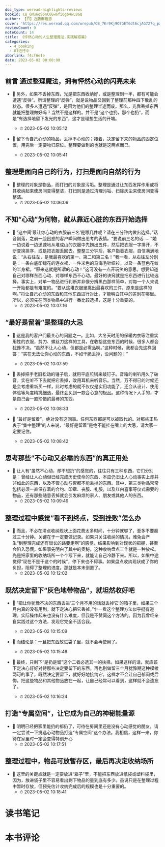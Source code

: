 ```yaml
---
doc_type: weread-highlights-reviews
bookId: CB_GMu6qS6nC6Gw6fi6gb4wL8GQ
author: 【日】近藤麻理惠
cover: 'https://res.weread.qq.com/wrepub/CB_7Kr9Kj9O7GET6dt6cjAG727q_parsecover'
reviewCount: 0
noteCount: 14
title: 《怦然心动的人生整理魔法.实践解惑篇》
categories:
  - 4_booking
  - 01进行中
abbrlink: f4cf6e1e
date: 2023-05-02 00:00:00
---
```



## 前言 通过整理魔法，拥有怦然心动的闪亮未来


- 📌 另外，如果不丢掉东西，光是把东西收纳好，或是整理到一半，都有可能会遭遇“反弹”。所谓整理的“反弹”，就是说物品又回到了整理前那种四下散乱的状态。很多人遭遇“反弹”，是因为他们的整理半途而废。那么，光靠丢掉东西就能把整理做好吗？当然不是这样的。并不是“这个也扔，那个也扔”，而是“有选择地留下发光的东西”，这才是理想生活的开端。 
    - ⏱ 2023-05-02 10:05:12 

- 📌 留下令自己心动的物品，丢掉不心动的；接着，决定留下来的物品的固定位置，用完后一定要物归原位。整理要做到的也就是这两点而已。 
    - ⏱ 2023-05-02 10:05:41 
## 整理是面向自己的行为，打扫是面向自然的行为


- 📌 整理的对象是物品，而打扫的对象是污垢。整理是通过让东西发挥作用或将其收纳起来使房间变得整洁，打扫则是通过清理污垢、扫除灰尘来使房间变得整洁。 
    - ⏱ 2023-05-02 10:06:06 
## 不知“心动”为何物，就从靠近心脏的东西开始选择


- 📌 “这中间‘最让你心动的衣服前三名’是哪几件呢？请在三分钟内做出选择。”话音刚落，之前一脸困惑的客户瞬间做出思考的表情。“要说前三名的话……”她一边说着一边迅速地从堆成山的衣服中先捞出五件，然后把衣服一字排开，不断变换排序，或是把衣服丢回去。整整三分钟后，客户指着衣服，自信满满地说：“从右往左，是我最喜欢的第一、第二和第三名！”我一看，从右往左分别是：一条白底印绿花的连衣裙、一件米色的马海毛针织衫，以及一条蓝色花纹的半身裙。“原来这就是所谓的心动！”这可没有一点开玩笑的意思。想要知道自己对哪样东西心动、对哪样东西不心动，最好的诀窍就是把东西进行比较选择。事实上，对单一物品进行判断并非像分辨黑白那样简单，对每一个人来说一开始都是有难度的。“要从这堆衣服里挑出最喜欢的三件，原来是这样的啊。”将让自己心动的东西和其他东西进行对比，才能明白其中的差别在哪里。所以，必须先在同类物品中进行一番比较选择，这是十分重要的。 
    - ⏱ 2023-05-02 10:07:16 
## “最好是留着”是整理的大忌


- 📌 这是我的客户们最关心的问题之一。比如，大冬天时用的保暖内衣等注重实用性的衣服，剪刀、螺丝刀这样的工具，在收拾这些东西的时候，很多人都会犹豫不决。“虽然不让人心动，但都是必需品啊。”这种时候，我都会先这样回答：“实在无法让你心动的东西，不如干脆丢掉，没问题的！” 
    - ⏱ 2023-05-02 10:07:59 

- 📌 丢掉把手老旧松动的锤子后，就用平底煎锅来敲钉子。音箱的喇叭用久了破音，实在听不下去就把它丢掉，改用耳机来听音乐。当然，万不得已的时候还是会考虑重新买一样，此时考虑的就不仅仅是实用功能了，还会从设计、使用体验等角度精挑细选，最终会买到一款合心意的极品。这种情况下入手的，才是自己会一直珍惜的最棒的东西。 
    - ⏱ 2023-05-02 10:08:33 

- 📌 “最好是留着”，绝对没有这回事。任何东西都是可以被取代的。对那些正热衷于“集中整理”的人来说，“最好是留着”是绝不能挂在嘴上的大忌，请大家一定要记住。 
    - ⏱ 2023-05-02 10:08:42 
## 思考那些“不心动又必需的东西”的真正用处


- 📌 让人有“虽然不心动，却不想扔”的感觉的，往往只有三种东西，它们分别是：曾经让人心动但已经完成历史使命的东西、本应仍旧让人心动事实上却并非如此的东西，以及不管心动与否都不能丢掉的东西。其中，第三类物品常常包括必须一直保存着的合约、印章、丧服、礼服，以及红白喜事等仪式需要的物品，还有那些随意丢掉就会引发麻烦的家人、朋友或其他人的东西。 
    - ⏱ 2023-05-02 10:09:49 
## 整理过程中感觉“看不到终点，受到挫败”怎么办


- 📌 而且，不必在清点收纳现状上面花费太多时间，十分钟就够了，至多不要超过三十分钟。关键在于一定要做记录。如果只关注收纳的情况，难免会产生“到整理完成还有很长的路要走啊”的感觉，结果影响到对现状的把握，甚至会陷入恐慌。如果事先明白了其中的奥秘，这种收纳盘点工作就是一种放松。光是把家里的收纳场所一个个写下来，就能让自己冷静下来。所以，如果中途觉得“现在不是干这个的时候”，停下来也不碍事。如果盘点收纳现状成了你的负担，阻碍了整理的进度，那就是本末倒置了。 
    - ⏱ 2023-05-02 10:12:02 
## 既然决定留下“灰色地带物品”，就坦然收好吧


- 📌 “把让你犹豫不决的东西丢进‘三个月不用的话就丢掉它’的箱子里，如果三个月内真的没有用到，就下定决心把它丢掉。”乍一看这个整理方法似乎挺有道理，实际操作起来也没有什么难度，但我是不赞同这个方法的。因为我曾经亲自实践过这个方法，发现它完全不适合我。 
    - ⏱ 2023-05-02 10:15:09 

- 📌 而结论是：一旦把东西放进袋子里，就不会再使用了。 
    - ⏱ 2023-05-02 10:15:48 

- 📌 最终，只剩下“是扔是留”这个二者必选其一的抉择。如果这样的话，就应该下定决心好好对待那些决定要留下的东西。再也别做留三个月犹豫期这种模棱两可的事了，既然决定要留下，就好好地接纳它，这样才不会让自己郁闷或后悔。把这些物品和其他物品放在一起，让自己经常可以看到，这样就不会遗忘了。 
    - ⏱ 2023-05-02 10:16:24 
## 打造“专属空间”，让它成为自己的神秘能量源


- 📌 明明已经把家里能扔的都扔了，可待在房间里还是没有心动感觉的朋友，请一定尝试一下挑选心动物品打造“专属空间”这个办法。我相信，这样一来，你待在家里时一定会变得特别开心 
    - ⏱ 2023-05-02 10:17:51 
## 整理过程中，物品可放暂存区，最后再决定收纳场所


- 📌 这里的关键点就是一定要放进“箱子”里，不能把东西放进纸袋或塑料袋里，因为，放进袋子里不容易看出剩下物品的量到底有多少。虽说只是在整理过程中暂时存放，但预先估计收纳完成后的规模也是十分重要的。 
    - ⏱ 2023-05-02 10:18:41 

# 读书笔记


# 本书评论
